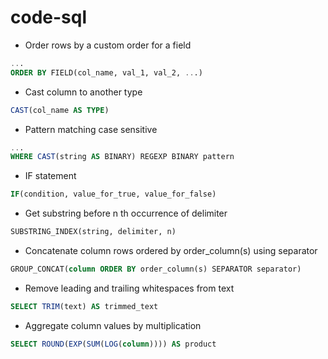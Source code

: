 # code-sql

- Order rows by a custom order for a field

```sql
...
ORDER BY FIELD(col_name, val_1, val_2, ...)
```

- Cast column to another type

```sql
CAST(col_name AS TYPE)
```

- Pattern matching case sensitive

```sql
...
WHERE CAST(string AS BINARY) REGEXP BINARY pattern
```

- IF statement

```sql
IF(condition, value_for_true, value_for_false)
```

- Get substring before n th occurrence of delimiter

```sql
SUBSTRING_INDEX(string, delimiter, n)
```

- Concatenate column rows ordered by order_column(s) using separator

```sql
GROUP_CONCAT(column ORDER BY order_column(s) SEPARATOR separator)
```

- Remove leading and trailing whitespaces from text

```sql
SELECT TRIM(text) AS trimmed_text
```

- Aggregate column values by multiplication

```sql
SELECT ROUND(EXP(SUM(LOG(column)))) AS product
```
